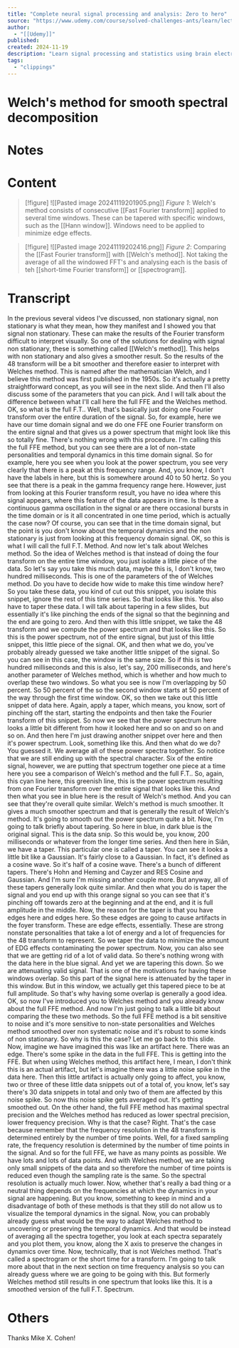 ```yaml
---
title: "Complete neural signal processing and analysis: Zero to hero"
source: "https://www.udemy.com/course/solved-challenges-ants/learn/lecture/17322794#overview"
author:
  - "[[Udemy]]"
published:
created: 2024-11-19
description: "Learn signal processing and statistics using brain electrical data with expert instruction and code challenges in MATLAB"
tags:
  - "clippings"
---
```

# Welch's method for smooth spectral decomposition
# Notes
# Content 
>[!figure] ![[Pasted image 20241119201905.png]]
>*Figure 1*: Welch's method consists of consecutive [[Fast Fourier transform]] applied to several time windows. These can be tapered with specific windows, such as the [[Hann window]]. Windows need to be applied to minimize edge effects.

>[!figure] ![[Pasted image 20241119202416.png]]
>*Figure 2*: Comparing the [[Fast Fourier transform]] with [[Welch's method]]. Not taking the average of all the windowed FFT's and analysing each is the basis of teh [[short-time Fourier transform]] or [[spectrogram]].
# Transcript
In the previous several videos I've discussed, non stationary signal, non stationary is what they mean, how they manifest and I showed you that signal non stationary. These can make the results of the Fourier transform difficult to interpret visually. So one of the solutions for dealing with signal non stationary, these is something called [[Welch's method]]. This helps with non stationary and also gives a smoother result. So the results of the 48 transform will be a bit smoother and therefore easier to interpret with Welches method. This is named after the mathematician Welch, and I believe this method was first published in the 1950s. So it's actually a pretty straightforward concept, as you will see in the next slide. And then I'll also discuss some of the parameters that you can pick. And I will talk about the difference between what I'll call here the full FFE and the Welches method. OK, so what is the full F.T.. Well, that's basically just doing one Fourier transform over the entire duration of the signal. So, for example, here we have our time domain signal and we do one FFE one Fourier transform on the entire signal and that gives us a power spectrum that might look like this so totally fine. There's nothing wrong with this procedure. I'm calling this the full FFE method, but you can see there are a lot of non-state personalities and temporal dynamics in this time domain signal. So for example, here you see when you look at the power spectrum, you see very clearly that there is a peak at this frequency range. And, you know, I don't have the labels in here, but this is somewhere around 40 to 50 hertz. So you see that there is a peak in the gamma frequency range here. However, just from looking at this Fourier transform result, you have no idea where this signal appears, where this feature of the data appears in time. Is there a continuous gamma oscillation in the signal or are there occasional bursts in the time domain or is it all concentrated in one time period, which is actually the case now? Of course, you can see that in the time domain signal, but the point is you don't know about the temporal dynamics and the non stationary is just from looking at this frequency domain signal. OK, so this is what I will call the full F.T. Method. And now let's talk about Welches method. So the idea of Welches method is that instead of doing the four transform on the entire time window, you just isolate a little piece of the data. So let's say you take this much data, maybe this is, I don't know, two hundred milliseconds. This is one of the parameters of the of Welches method. Do you have to decide how wide to make this time window here? So you take these data, you kind of cut out this snippet, you isolate this snippet, ignore the rest of this time series. So that looks like this. You also have to taper these data. I will talk about tapering in a few slides, but essentially it's like pinching the ends of the signal so that the beginning and the end are going to zero. And then with this little snippet, we take the 48 transform and we compute the power spectrum and that looks like this. So this is the power spectrum, not of the entire signal, but just of this little snippet, this little piece of the signal. OK, and then what we do, you've probably already guessed we take another little snippet of the signal. So you can see in this case, the window is the same size. So if this is two hundred milliseconds and this is also, let's say, 200 milliseconds, and here's another parameter of Welches method, which is whether and how much to overlap these two windows. So what you see is now I'm overlapping by 50 percent. So 50 percent of the so the second window starts at 50 percent of the way through the first time window. OK, so then we take out this little snippet of data here. Again, apply a taper, which means, you know, sort of pinching off the start, starting the endpoints and then take the Fourier transform of this snippet. So now we see that the power spectrum here looks a little bit different from how it looked here and so on and so on and so on. And then here I'm just drawing another snippet over here and then it's power spectrum. Look, something like this. And then what do we do? You guessed it. We average all of these power spectra together. So notice that we are still ending up with the spectral character. Six of the entire signal, however, we are putting that spectrum together one piece at a time here you see a comparison of Welch's method and the full F.T.. So, again, this cyan line here, this greenish line, this is the power spectrum resulting from one Fourier transform over the entire signal that looks like this. And then what you see in blue here is the result of Welch's method. And you can see that they're overall quite similar. Welch's method is much smoother. It gives a much smoother spectrum and that is generally the result of Welch's method. It's going to smooth out the power spectrum quite a bit. Now, I'm going to talk briefly about tapering. So here in blue, in dark blue is the original signal. This is the data snip. So this would be, you know, 200 milliseconds or whatever from the longer time series. And then here in Siân, we have a taper. This particular one is called a taper. You can see it looks a little bit like a Gaussian. It's fairly close to a Gaussian. In fact, it's defined as a cosine wave. So it's half of a cosine wave. There's a bunch of different tapers. There's Hohn and Heming and Cayzer and RES Cosine and Gaussian. And I'm sure I'm missing another couple more. But anyway, all of these tapers generally look quite similar. And then what you do is taper the signal and you end up with this orange signal so you can see that it's pinching off towards zero at the beginning and at the end, and it is full amplitude in the middle. Now, the reason for the taper is that you have edges here and edges here. So these edges are going to cause artifacts in the foyer transform. These are edge effects, essentially. These are strong nonstate personalities that take a lot of energy and a lot of frequencies for the 48 transform to represent. So we taper the data to minimize the amount of EDG effects contaminating the power spectrum. Now, you can also see that we are getting rid of a lot of valid data. So there's nothing wrong with the data here in the blue signal. And yet we are tapering this down. So we are attenuating valid signal. That is one of the motivations for having these windows overlap. So this part of the signal here is attenuated by the taper in this window. But in this window, we actually get this tapered piece to be at full amplitude. So that's why having some overlap is generally a good idea. OK, so now I've introduced you to Welches method and you already know about the full FFE method. And now I'm just going to talk a little bit about comparing the these two methods. So the full FFE method is a bit sensitive to noise and it's more sensitive to non-state personalities and Welches method smoothed over non systematic noise and it's robust to some kinds of non stationary. So why is this the case? Let me go back to this slide. Now, imagine we have imagined this was like an artifact here. There was an edge. There's some spike in the data in the full FFE. This is getting into the FFE. But when using Welches method, this artifact here, I mean, I don't think this is an actual artifact, but let's imagine there was a little noise spike in the data here. Then this little artifact is actually only going to affect, you know, two or three of these little data snippets out of a total of, you know, let's say there's 30 data snippets in total and only two of them are affected by this noise spike. So now this noise spike gets averaged out. It's getting smoothed out. On the other hand, the full FFE method has maximal spectral precision and the Welches method has reduced as lower spectral precision, lower frequency precision. Why is that the case? Right. That's the case because remember that the frequency resolution in the 48 transform is determined entirely by the number of time points. Well, for a fixed sampling rate, the frequency resolution is determined by the number of time points in the signal. And so for the full FFE, we have as many points as possible. We have lots and lots of data points. And with Welches method, we are taking only small snippets of the data and so therefore the number of time points is reduced even though the sampling rate is the same. So the spectral resolution is actually much lower. Now, whether that's really a bad thing or a neutral thing depends on the frequencies at which the dynamics in your signal are happening. But you know, something to keep in mind and a disadvantage of both of these methods is that they still do not allow us to visualize the temporal dynamics in the signal. Now, you can probably already guess what would be the way to adapt Welches method to uncovering or preserving the temporal dynamics. And that would be instead of averaging all the spectra together, you look at each spectra separately and you plot them, you know, along the X axis to preserve the changes in dynamics over time. Now, technically, that is not Welches method. That's called a spectrogram or the short time for a transform. I'm going to talk more about that in the next section on time frequency analysis so you can already guess where we are going to be going with this. But formerly Welches method still results in one spectrum that looks like this. It is a smoothed version of the full F.T. Spectrum.
# Others
Thanks Mike X. Cohen!